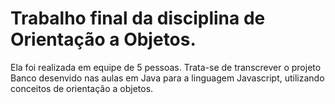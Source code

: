 # Trabalho final da disciplina de Orientação a Objetos. 
Ela foi realizada em equipe de 5 pessoas. Trata-se de transcrever o projeto Banco desenvido nas aulas em Java para a linguagem Javascript, utilizando conceitos de orientação a objetos.
